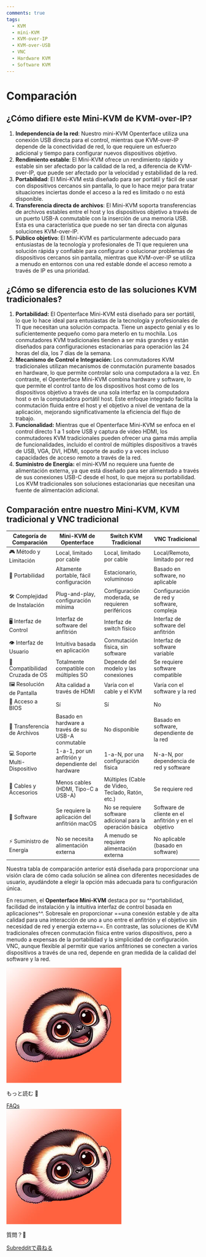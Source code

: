 ```yaml
---
comments: true
tags:
  - KVM
  - mini-KVM
  - KVM-over-IP
  - KVM-over-USB
  - VNC
  - Hardware KVM
  - Software KVM
---
```


# Comparación

## **¿Cómo difiere este Mini-KVM de KVM-over-IP?**

1. **Independencia de la red**: Nuestro mini-KVM Openterface utiliza una conexión USB directa para el control, mientras que KVM-over-IP depende de la conectividad de red, lo que requiere un esfuerzo adicional y tiempo para configurar nuevos dispositivos objetivo.
2. **Rendimiento estable**: El Mini-KVM ofrece un rendimiento rápido y estable sin ser afectado por la calidad de la red, a diferencia de KVM-over-IP, que puede ser afectado por la velocidad y estabilidad de la red.
3. **Portabilidad**: El Mini-KVM está diseñado para ser portátil y fácil de usar con dispositivos cercanos sin pantalla, lo que lo hace mejor para tratar situaciones inciertas donde el acceso a la red es limitado o no está disponible.
4. **Transferencia directa de archivos**: El Mini-KVM soporta transferencias de archivos estables entre el host y los dispositivos objetivo a través de un puerto USB-A conmutable con la inserción de una memoria USB. Esta es una característica que puede no ser tan directa con algunas soluciones KVM-over-IP.
5. **Público objetivo**: El Mini-KVM es particularmente adecuado para entusiastas de la tecnología y profesionales de TI que requieren una solución rápida y confiable para configurar o solucionar problemas de dispositivos cercanos sin pantalla, mientras que KVM-over-IP se utiliza a menudo en entornos con una red estable donde el acceso remoto a través de IP es una prioridad.

## **¿Cómo se diferencia esto de las soluciones KVM tradicionales?**

1. **Portabilidad:** El Openterface Mini-KVM está diseñado para ser portátil, lo que lo hace ideal para entusiastas de la tecnología y profesionales de TI que necesitan una solución compacta. Tiene un aspecto genial y es lo suficientemente pequeño como para meterlo en tu mochila. Los conmutadores KVM tradicionales tienden a ser más grandes y están diseñados para configuraciones estacionarias para operación las 24 horas del día, los 7 días de la semana.
2. **Mecanismo de Control e Integración:** Los conmutadores KVM tradicionales utilizan mecanismos de conmutación puramente basados en hardware, lo que permite controlar solo una computadora a la vez. En contraste, el Openterface Mini-KVM combina hardware y software, lo que permite el control tanto de los dispositivos host como de los dispositivos objetivo a través de una sola interfaz en la computadora host o en la computadora portátil host. Este enfoque integrado facilita la conmutación fluida entre el host y el objetivo a nivel de ventana de la aplicación, mejorando significativamente la eficiencia del flujo de trabajo.
3. **Funcionalidad:** Mientras que el Openterface Mini-KVM se enfoca en el control directo 1 a 1 sobre USB y captura de video HDMI, los conmutadores KVM tradicionales pueden ofrecer una gama más amplia de funcionalidades, incluido el control de múltiples dispositivos a través de USB, VGA, DVI, HDMI, soporte de audio y a veces incluso capacidades de acceso remoto a través de la red.
4. **Suministro de Energía:** el mini-KVM no requiere una fuente de alimentación externa, ya que está diseñado para ser alimentado a través de sus conexiones USB-C desde el host, lo que mejora su portabilidad. Los KVM tradicionales son soluciones estacionarias que necesitan una fuente de alimentación adicional.

## **Comparación entre nuestro Mini-KVM, KVM tradicional y VNC tradicional**

| Categoría de Comparación     | Mini-KVM de Openterface                   | Switch KVM Tradicional                       | VNC Tradicional                                |
|-------------------------------|-------------------------------------------|----------------------------------------------|------------------------------------------------|
| 🎮 Método y Limitación        | Local, limitado por cable                 | Local, limitado por cable                    | Local/Remoto, limitado por red                 |
| 🚀 Portabilidad              | Altamente portable, fácil configuración   | Estacionario, voluminoso                     | Basado en software, no aplicable               |
| 🛠️ Complejidad de Instalación | Plug-and-play, configuración mínima       | Configuración moderada, se requieren periféricos | Configuración de red y software, compleja    |
| 🖥️ Interfaz de Control      | Interfaz de software del anfitrión        | Interfaz de switch físico                    | Interfaz de software del anfitrión             |
| 👁️ Interfaz de Usuario       | Intuitiva basada en aplicación            | Conmutación física, sin software            | Interfaz de software variable                  |
| 🔄 Compatibilidad Cruzada de OS | Totalmente compatible con múltiples SO  | Depende del modelo y las conexiones         | Se requiere software compatible                |
| 🖼️ Resolución de Pantalla    | Alta calidad a través de HDMI             | Varía con el cable y el KVM                 | Varía con el software y la red                 |
| 🔑 Acceso a BIOS              | Sí                                        | Sí                                          | No                                             |
| 📁 Transferencia de Archivos | Basado en hardware a través de su USB-A conmutable | No disponible                           | Basado en software, dependiente de la red      |
| 💻 Soporte Multi-Dispositivo  | 1-a-1, por un anfitrión y dependiente del hardware | 1-a-N, por una configuración física     | N-a-N, por dependencia de red y software       |
| 🔌 Cables y Accesorios        | Menos cables (HDMI, Tipo-C a USB-A)       | Múltiples (Cable de Video, Teclado, Ratón, etc.) | Se requiere red                                 |
| 📱 Software                   | Se requiere la aplicación del anfitrión macOS | No se requiere software adicional para la operación básica | Software de cliente en el anfitrión y en el objetivo |
| ⚡️ Suministro de Energía      | No se necesita alimentación externa       | A menudo se requiere alimentación externa    | No aplicable (basado en software)               |

Nuestra tabla de comparación anterior está diseñada para proporcionar una visión clara de cómo cada solución se alinea con diferentes necesidades de usuario, ayudándote a elegir la opción más adecuada para tu configuración única.

En resumen, el **Openterface Mini-KVM** destaca por su ^^portabilidad, facilidad de instalación y la intuitiva interfaz de control basada en aplicaciones^^. Sobresale en proporcionar ==una conexión estable y de alta calidad para una interacción de uno a uno entre el anfitrión y el objetivo sin necesidad de red y energía externa==. En contraste, las soluciones de KVM tradicionales ofrecen conmutación física entre varios dispositivos, pero a menudo a expensas de la portabilidad y la simplicidad de configuración. VNC, aunque flexible al permitir que varios anfitriones se conecten a varios dispositivos a través de una red, depende en gran medida de la calidad del software y la red.

<section class="dialogue-section-white" id="dialogues-section">
    <div class="container">
        <div class="callout-button-container">
            <div class="dialogue-bubble" id="op-bubble">
                <img src="/images/op-avatar.jpg" alt="Avatar" class="avatar" draggable="false">
                <p>もっと読む 📖</p>
                <a href="/faq" class="md-button md-button--primary" id="join-waitlist-button">FAQs</a>
            </div>
            <div class="dialogue-bubble" id="op-bubble">
                <img src="/images/op-avatar.jpg" alt="Avatar" class="avatar" draggable="false">
                <p>質問？🤔</p>
                <a href="https://www.reddit.com/r/Openterface_miniKVM/" class="md-button md-button--primary" id="join-waitlist-button">Subredditで尋ねる</a>
            </div>
        </div>
    </div>
</section>